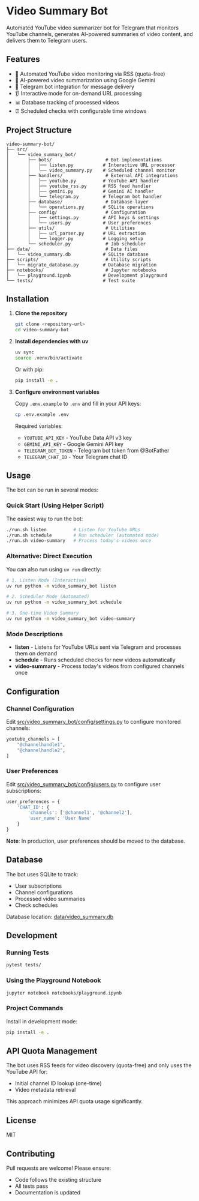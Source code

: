 # Video Summary Bot

Automated YouTube video summarizer bot for Telegram that monitors YouTube channels, generates AI-powered summaries of video content, and delivers them to Telegram users.

## Features

- 🎥 Automated YouTube video monitoring via RSS (quota-free)
- 🤖 AI-powered video summarization using Google Gemini
- 📱 Telegram bot integration for message delivery
- 👂 Interactive mode for on-demand URL processing
- 📊 Database tracking of processed videos
- ⏰ Scheduled checks with configurable time windows

## Project Structure

```
video-summary-bot/
├── src/
│   └── video_summary_bot/
│       ├── bots/                    # Bot implementations
│       │   ├── listen.py           # Interactive URL processor
│       │   └── video_summary.py    # Scheduled channel monitor
│       ├── handlers/                # External API integrations
│       │   ├── youtube.py          # YouTube API handler
│       │   ├── youtube_rss.py      # RSS feed handler
│       │   ├── gemini.py           # Gemini AI handler
│       │   └── telegram.py         # Telegram bot handler
│       ├── database/                # Database layer
│       │   └── operations.py       # SQLite operations
│       ├── config/                  # Configuration
│       │   ├── settings.py         # API keys & settings
│       │   └── users.py            # User preferences
│       ├── utils/                   # Utilities
│       │   ├── url_parser.py       # URL extraction
│       │   └── logger.py           # Logging setup
│       └── scheduler.py             # Job scheduler
├── data/                            # Data files
│   └── video_summary.db            # SQLite database
├── scripts/                         # Utility scripts
│   └── migrate_database.py         # Database migration
├── notebooks/                       # Jupyter notebooks
│   └── playground.ipynb            # Development playground
└── tests/                          # Test suite
```

## Installation

1. **Clone the repository**
   ```bash
   git clone <repository-url>
   cd video-summary-bot
   ```

2. **Install dependencies with uv**
   ```bash
   uv sync
   source .venv/bin/activate
   ```

   Or with pip:
   ```bash
   pip install -e .
   ```

3. **Configure environment variables**

   Copy `.env.example` to `.env` and fill in your API keys:
   ```bash
   cp .env.example .env
   ```

   Required variables:
   - `YOUTUBE_API_KEY` - YouTube Data API v3 key
   - `GEMINI_API_KEY` - Google Gemini API key
   - `TELEGRAM_BOT_TOKEN` - Telegram bot token from @BotFather
   - `TELEGRAM_CHAT_ID` - Your Telegram chat ID

## Usage

The bot can be run in several modes:

### Quick Start (Using Helper Script)

The easiest way to run the bot:

```bash
./run.sh listen          # Listen for YouTube URLs
./run.sh schedule        # Run scheduler (automated mode)
./run.sh video-summary   # Process today's videos once
```

### Alternative: Direct Execution

You can also run using `uv run` directly:

```bash
# 1. Listen Mode (Interactive)
uv run python -m video_summary_bot listen

# 2. Scheduler Mode (Automated)
uv run python -m video_summary_bot schedule

# 3. One-time Video Summary
uv run python -m video_summary_bot video-summary
```

### Mode Descriptions

- **listen** - Listens for YouTube URLs sent via Telegram and processes them on demand
- **schedule** - Runs scheduled checks for new videos automatically
- **video-summary** - Process today's videos from configured channels once

## Configuration

### Channel Configuration

Edit [src/video_summary_bot/config/settings.py](src/video_summary_bot/config/settings.py) to configure monitored channels:

```python
youtube_channels = [
    "@channelhandle1",
    "@channelhandle2",
]
```

### User Preferences

Edit [src/video_summary_bot/config/users.py](src/video_summary_bot/config/users.py) to configure user subscriptions:

```python
user_preferences = {
    'CHAT_ID': {
        'channels': ['@channel1', '@channel2'],
        'user_name': 'User Name'
    }
}
```

**Note**: In production, user preferences should be moved to the database.

## Database

The bot uses SQLite to track:
- User subscriptions
- Channel configurations
- Processed video summaries
- Check schedules

Database location: [data/video_summary.db](data/video_summary.db)

## Development

### Running Tests
```bash
pytest tests/
```

### Using the Playground Notebook
```bash
jupyter notebook notebooks/playground.ipynb
```

### Project Commands

Install in development mode:
```bash
pip install -e .
```

## API Quota Management

The bot uses RSS feeds for video discovery (quota-free) and only uses the YouTube API for:
- Initial channel ID lookup (one-time)
- Video metadata retrieval

This approach minimizes API quota usage significantly.

## License

MIT

## Contributing

Pull requests are welcome! Please ensure:
- Code follows the existing structure
- All tests pass
- Documentation is updated
